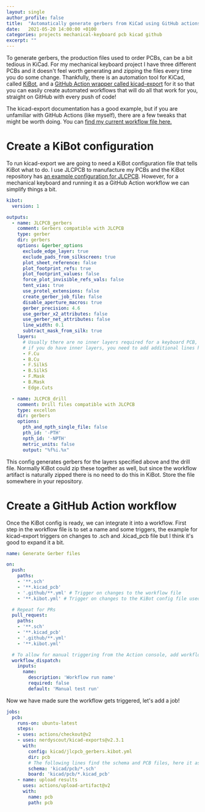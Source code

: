 ```yaml
---
layout: single
author_profile: false
title:  "Automatically generate gerbers from KiCad using GitHub actions and KiBot"
date:   2021-05-20 14:00:00 +0100
categories: projects mechanical-keyboard pcb kicad github
excerpt: ""
---
```


To generate gerbers, the production files used to order PCBs, can be a bit tedious in KiCad. For my mechanical keyboard project I have three different PCBs and it doesn't feel worth generating and zipping the files every time you do some change. Thankfully, there is an automation tool for KiCad, called [KiBot](https://github.com/INTI-CMNB/kibot), and a [GitHub Action wrapper called kicad-export](https://github.com/marketplace/actions/kicad-exports) for it so that you can easily create automated workflows that will do all that work for you, straight on GitHub with every push of code!

The kicad-export documentation has a good example, but if you are unfamiliar with GitHub Actions (like myself), there are a few tweaks that might be worth doing. You can [find my current workflow file here.](https://github.com/b-karl/KBIC65/blob/main/.github/workflows/generate_gerbers.yml)

# Create a KiBot configuration
To run kicad-export we are going to need a KiBot configuration file that tells KiBot what to do. I use JLCPCB to manufacture my PCBs and the KiBot repository has [an example configuration for JLCPCB](https://github.com/INTI-CMNB/KiBot/blob/master/docs/samples/JLCPCB.kibot.yaml). However, for a mechanical keyboard and running it as a GitHub Action workflow we can simplify things a bit.

```yaml
kibot:
  version: 1

outputs:
  - name: JLCPCB_gerbers
    comment: Gerbers compatible with JLCPCB
    type: gerber
    dir: gerbers  
    options: &gerber_options
      exclude_edge_layer: true
      exclude_pads_from_silkscreen: true
      plot_sheet_reference: false
      plot_footprint_refs: true
      plot_footprint_values: false
      force_plot_invisible_refs_vals: false
      tent_vias: true
      use_protel_extensions: false
      create_gerber_job_file: false
      disable_aperture_macros: true
      gerber_precision: 4.6
      use_gerber_x2_attributes: false
      use_gerber_net_attributes: false
      line_width: 0.1
      subtract_mask_from_silk: true
    layers:
      # Usually there are no inner layers required for a keyboard PCB,
      # if you do have inner layers, you need to add additional lines here
      - F.Cu
      - B.Cu
      - F.SilkS
      - B.SilkS
      - F.Mask
      - B.Mask
      - Edge.Cuts

  - name: JLCPCB_drill
    comment: Drill files compatible with JLCPCB
    type: excellon
    dir: gerbers
    options:
      pth_and_npth_single_file: false
      pth_id: '-PTH'
      npth_id: '-NPTH'
      metric_units: false
      output: "%f%i.%x"
```

This config generates gerbers for the layers specified above and the drill file. Normally KiBot could zip these together as well, but since the workflow artifact is naturally zipped there is no need to do this in KiBot. Store the file somewhere in your repository.
# Create a GitHub Action workflow
Once the KiBot config is ready, we can integrate it into a workflow. First step in the workflow file is to set a name and some triggers, the example for kicad-export triggers on changes to .sch and .kicad_pcb file but I think it's good to expand it a bit. 

```yaml
name: Generate Gerber files

on:
  push:
    paths:
    - '**.sch'
    - '**.kicad_pcb'
    - '.github/**.yml' # Trigger on changes to the workflow file
    - '**.kibot.yml' # Trigger on changes to the KiBot config file used in the workflow

  # Repeat for PRs
  pull_request: 
    paths:
    - '**.sch'
    - '**.kicad_pcb'
    - '.github/**.yml'
    - '**.kibot.yml'

  # To allow for manual triggering from the Action console, add workflow_dispatch
  workflow_dispatch:
    inputs:
      name:
        description: 'Workflow run name'
        required: false
        default: 'Manual test run'

```

Now we have made sure the workflow gets triggered, let's add a job!
```yaml
jobs:      
  pcb:
    runs-on: ubuntu-latest
    steps:
    - uses: actions/checkout@v2
    - uses: nerdyscout/kicad-exports@v2.3.1
      with:
        config: kicad/jlcpcb_gerbers.kibot.yml
        dir: pcb
        # The following lines find the schema and PCB files, here it assumes your KiCad project is located in kicad/pcb
        schema: 'kicad/pcb/*.sch' 
        board: 'kicad/pcb/*.kicad_pcb'
    - name: upload results
      uses: actions/upload-artifact@v2
      with:
        name: pcb
        path: pcb
```

